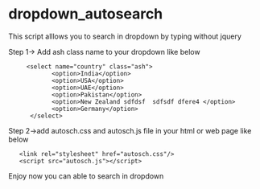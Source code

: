 # dropdown_autosearch
This script alllows you to search in dropdown by typing without jquery

Step 1-> Add ash class name to your dropdown like below
        	
	     <select name="country" class="ash">
          		<option>India</option>
          		<option>USA</option>
          		<option>UAE</option>
          		<option>Pakistan</option>
          		<option>New Zealand sdfdsf  sdfsdf dfere4 </option>
          		<option>Germany</option>
	      </select>
       
Step 2->add autosch.css and autosch.js file in your html or web page like below

       <link rel="stylesheet" href="autosch.css"/>
       <script src="autosch.js"></script>

Enjoy now you can able to search in dropdown
